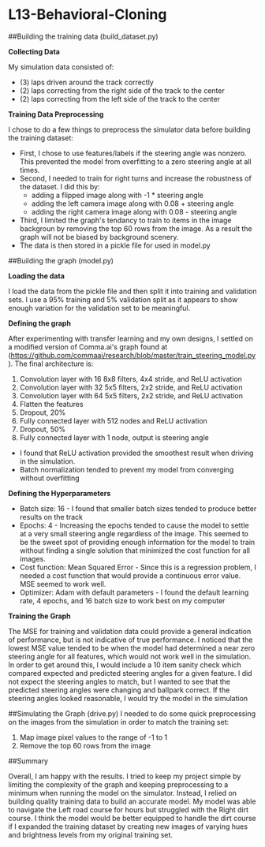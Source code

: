 # L13-Behavioral-Cloning
##Building the training data (build_dataset.py)

**Collecting Data**

My simulation data consisted of:
  - (3) laps driven around the track correctly
  - (2) laps correcting from the right side of the track to the center
  - (2) laps correcting from the left side of the track to the center

**Training Data Preprocessing**

I chose to do a few things to preprocess the simulator data before building the training dataset:
  - First, I chose to use features/labels if the steering angle was nonzero. This prevented the model from overfitting to a zero steering angle at all times.
  - Second, I needed to train for right turns and increase the robustness of the dataset. I did this by:
    - adding a flipped image along with -1 * steering angle 
    - adding the left camera image along with 0.08 + steering angle
    - adding the right camera image along with 0.08 - steering angle
  - Third, I limited the graph's tendancy to train to items in the image backgroun by removing the top 60 rows from the image. As a result the graph will not be biased by background scenery.
  - The data is then stored in a pickle file for used in model.py

##Building the graph (model.py)

**Loading the data**

I load the data from the pickle file and then split it into training and validation sets. I use a 95% training and 5% validation split as it appears to show enough variation for the validation set to be meaningful.

**Defining the graph**

After experimenting with transfer learning and my own designs, I settled on a modified version of Comma.ai's graph found at (https://github.com/commaai/research/blob/master/train_steering_model.py). The final architecture is:

  1. Convolution layer with 16 8x8 filters, 4x4 stride, and ReLU activation
  2. Convolution layer with 32 5x5 filters, 2x2 stride, and ReLU activation
  3. Convolution layer with 64 5x5 filters, 2x2 stride, and ReLU activation
  4. Flatten the features
  5. Dropout, 20%
  6. Fully connected layer with 512 nodes and ReLU activation
  7. Dropout, 50%
  8. Fully connected layer with 1 node, output is steering angle
  
  - I found that ReLU activation provided the smoothest result when driving in the simulation.
  - Batch normalization tended to prevent my model from converging without overfitting

**Defining the Hyperparameters**
  - Batch size: 16 - I found that smaller batch sizes tended to produce better results on the track
  - Epochs: 4 - Increasing the epochs tended to cause the model to settle at a very small steering angle regardless of the image. This seemed to be the sweet spot of providing enough information for the model to train without finding a single solution that minimized the cost function for all images.
  - Cost function: Mean Squared Error - Since this is a regression problem, I needed a cost function that would provide a continuous error value. MSE seemed to work well.
  - Optimizer: Adam with default parameters - I found the default learning rate, 4 epochs, and 16 batch size to work best on my computer

**Training the Graph**

The MSE for training and validation data could provide a general indication of performance, but is not indicative of true performance. I noticed that the lowest MSE value tended to be when the model had determined a near zero steering angle for all features, which would not work well in the simulation. In order to get around this, I would include a 10 item sanity check which compared expected and predicted steering angles for a given feature. I did not expect the steering angles to match, but I wanted to see that the predicted steering angles were changing and ballpark correct. If the steering angles looked reasonable, I would try the model in the simulation

##Simulating the Graph (drive.py)
I needed to do some quick preprocessing on the images from the simulation in order to match the training set:
  1. Map image pixel values to the range of -1 to 1
  2. Remove the top 60 rows from the image

##Summary

Overall, I am happy with the results. I tried to keep my project simple by limiting the complexity of the graph and keeping preprocessing to a minimum when running the model on the simulator. Instead, I relied on building quality training data to build an accurate model. My model was able to navigate the Left road course for hours but struggled with the Right dirt course. I think the model would be better equipped to handle the dirt course if I expanded the training dataset by creating new images of varying hues and brightness levels from my original training set.
